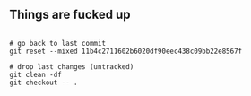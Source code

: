 




## Things are fucked up

```

# go back to last commit
git reset --mixed 11b4c2711602b6020df90eec438c09bb22e8567f

# drop last changes (untracked)
git clean -df
git checkout -- .

```
